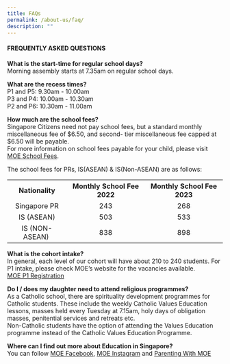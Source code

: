 ```yaml
---
title: FAQs
permalink: /about-us/faq/
description: ""
---
```

<h4>FREQUENTLY ASKED QUESTIONS</h4>
<p><strong>What is the start-time for regular school days?<br /></strong>Morning assembly starts at 7.35am on regular school days.</p>
<p><strong>What are the recess times?<br /></strong>P1 and P5: 9.30am - 10.00am<br />P3 and P4: 10.00am - 10.30am<br />P2 and P6: 10.30am - 11.00am</p>
<p><strong>How much are the school fees?<br /></strong>Singapore Citizens need not pay school fees, but a standard monthly miscellaneous fee of $6.50, and second- tier miscellaneous fee capped at $6.50 will be payable.<br />For more information on school fees payable for your child, please visit<br /><a href="https://www.moe.gov.sg/financial-matters/fees">MOE School Fees</a>.</p>
<p>The school fees for PRs, IS(ASEAN) &amp; IS(Non-ASEAN) are as follows:</p>
<table>
<tbody>
<tr>
<th style="text-align: center;">Nationality</th>
<th style="text-align: center;">Monthly School Fee 2022</th>
<th style="text-align: center;">Monthly School Fee 2023</th>
</tr>
<tr>
<td style="text-align: center;">Singapore PR</td>
<td style="text-align: center;">243</td>
<td style="text-align: center;">268</td>

</tr>
<tr>
<td style="text-align: center;">IS (ASEAN)</td>
<td style="text-align: center;">503</td>
<td style="text-align: center;">533</td>
</tr>
<tr>
<td style="text-align: center;">IS (NON-ASEAN)&nbsp;</td>
<td style="text-align: center;">838</td>
<td style="text-align: center;">898</td>
</tr>
</tbody>
</table>
<p><strong>What is the cohort intake?<br /></strong>In general, each level of our cohort will have about 210 to 240 students. For P1 intake, please check MOE&rsquo;s website for the vacancies available.<br /><a href="https://www.moe.gov.sg/primary/p1-registration">MOE P1 Registration</a>
</p>
<p><strong>Do I / does my daughter need to attend religious programmes?<br /></strong>As a Catholic school, there are spirituality development programmes for Catholic students. These include the weekly Catholic Values Education lessons, masses held every Tuesday at 7.15am, holy days of obligation masses, penitential services and retreats etc.<br />Non-Catholic students have the option of attending the Values Education programme instead of the Catholic Values Education Programme.</p>
<p><strong>Where can I find out more about Education in Singapore?<br /></strong>     You can follow <a href="https://www.facebook.com/moesingapore/">MOE Facebook</a>, <a href="https://www.instagram.com/moesingapore/?hl=en">MOE Instagram</a> and <a href="https://www.instagram.com/parentingwith.moesg/?hl=en">Parenting With MOE</a>

